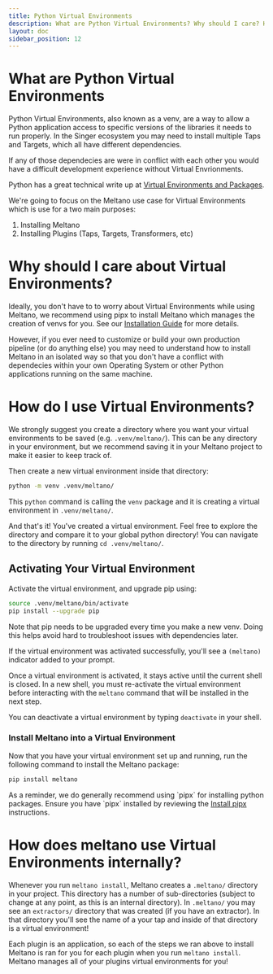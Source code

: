 ```yaml
---
title: Python Virtual Environments
description: What are Python Virtual Environments? Why should I care? How do I use them?
layout: doc
sidebar_position: 12
---
```


# What are Python Virtual Environments

Python Virtual Environments, also known as a venv, are a way to allow a
Python application access to specific versions of the libraries it needs to run properly. In the Singer ecosystem
you may need to install multiple Taps and Targets, which all have different dependencies.

If any of those dependecies are were in conflict with each other you would have a difficult development experience without Virtual Envrionments.

Python has a great technical write up at [Virtual Environments and Packages](https://docs.python.org/3/tutorial/venv.html).

We're going to focus on the Meltano use case for Virtual Environments which is use for a two main purposes:

1. Installing Meltano
1. Installing Plugins (Taps, Targets, Transformers, etc)

# Why should I care about Virtual Environments?

Ideally, you don't have to to worry about Virtual Environments while using Meltano,
we recommend using pipx to install Meltano which manages the creation of venvs for you.
See our [Installation Guide](/getting-started/installation) for more details.

However, if you ever need to customize or build your own production pipeline (or do anything else) you may need to understand
how to install Meltano in an isolated way so that you don't have a conflict with dependecies within your own Operating System
or other Python applications running on the same machine.

# How do I use Virtual Environments?

We strongly suggest you create a directory where you want your virtual environments to be saved (e.g. `.venv/meltano/`).
This can be any directory in your environment, but we recommend saving it in your Meltano project to make it easier to keep
track of.

Then create a new virtual environment inside that directory:

```bash
python -m venv .venv/meltano/
```

This `python` command is calling the `venv` package and it is creating a virtual environment in `.venv/meltano/`.

And that's it! You've created a virtual environment.
Feel free to explore the directory and compare it to your global python directory!
You can navigate to the directory by running `cd .venv/meltano/`.

## Activating Your Virtual Environment

Activate the virtual environment, and upgrade pip using:

```bash
source .venv/meltano/bin/activate
pip install --upgrade pip
```

<div class="notification is-info">
  <p>Note that pip needs to be upgraded every time you make a new venv. Doing this helps avoid hard to troubleshoot issues with dependencies later.</p>
</div>

If the virtual environment was activated successfully, you'll see a `(meltano)` indicator added to
your prompt.

Once a virtual environment is activated, it stays active until the current shell is closed. In a new
shell, you must re-activate the virtual environment before interacting with the `meltano` command
that will be installed in the next step.

You can deactivate a virtual environment by typing `deactivate` in your shell.

### Install Meltano into a Virtual Environment

Now that you have your virtual environment set up and running, run the following command to install
the Meltano package:

```bash
pip install meltano
```

<div class="notification is-info">
  <p>As a reminder, we do generally recommend using `pipx` for installing python packages.
Ensure you have `pipx` installed by reviewing the <a href="/getting-started/installation#install-pipx">Install pipx</a> instructions.</p>
</div>

# How does meltano use Virtual Environments internally?

Whenever you run `meltano install`, Meltano creates a `.meltano/` directory in your project.
This directory has a number of sub-directories (subject to change at any point, as this is an
internal directory).
In `.meltano/` you may see an `extractors/` directory that was created (if you
have an extractor).
In that directory you'll see the name of a your tap and inside of that
directory is a virtual environment!

Each plugin is an application, so each of the steps we ran above to install Meltano is ran for you for each plugin when you run `meltano install`.
Meltano manages all of your plugins virtual environments for you!
